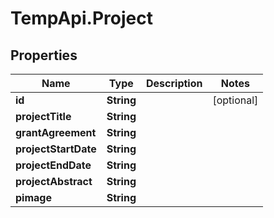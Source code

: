 # TempApi.Project

## Properties

Name | Type | Description | Notes
------------ | ------------- | ------------- | -------------
**id** | **String** |  | [optional] 
**projectTitle** | **String** |  | 
**grantAgreement** | **String** |  | 
**projectStartDate** | **String** |  | 
**projectEndDate** | **String** |  | 
**projectAbstract** | **String** |  | 
**pimage** | **String** |  | 


